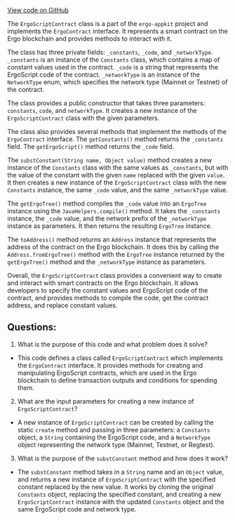 [View code on GitHub](https://github.com/ergoplatform/ergo-appkit/common/src/main/java/org/ergoplatform/appkit/impl/ErgoScriptContract.java)

The `ErgoScriptContract` class is a part of the `ergo-appkit` project and implements the `ErgoContract` interface. It represents a smart contract on the Ergo blockchain and provides methods to interact with it. 

The class has three private fields: `_constants`, `_code`, and `_networkType`. `_constants` is an instance of the `Constants` class, which contains a map of constant values used in the contract. `_code` is a string that represents the ErgoScript code of the contract. `_networkType` is an instance of the `NetworkType` enum, which specifies the network type (Mainnet or Testnet) of the contract.

The class provides a public constructor that takes three parameters: `constants`, `code`, and `networkType`. It creates a new instance of the `ErgoScriptContract` class with the given parameters.

The class also provides several methods that implement the methods of the `ErgoContract` interface. The `getConstants()` method returns the `_constants` field. The `getErgoScript()` method returns the `_code` field.

The `substConstant(String name, Object value)` method creates a new instance of the `Constants` class with the same values as `_constants`, but with the value of the constant with the given `name` replaced with the given `value`. It then creates a new instance of the `ErgoScriptContract` class with the new `Constants` instance, the same `_code` value, and the same `_networkType` value.

The `getErgoTree()` method compiles the `_code` value into an `ErgoTree` instance using the `JavaHelpers.compile()` method. It takes the `_constants` instance, the `_code` value, and the network prefix of the `_networkType` instance as parameters. It then returns the resulting `ErgoTree` instance.

The `toAddress()` method returns an `Address` instance that represents the address of the contract on the Ergo blockchain. It does this by calling the `Address.fromErgoTree()` method with the `ErgoTree` instance returned by the `getErgoTree()` method and the `_networkType` instance as parameters.

Overall, the `ErgoScriptContract` class provides a convenient way to create and interact with smart contracts on the Ergo blockchain. It allows developers to specify the constant values and ErgoScript code of the contract, and provides methods to compile the code, get the contract address, and replace constant values.
## Questions: 
 1. What is the purpose of this code and what problem does it solve?
- This code defines a class called `ErgoScriptContract` which implements the `ErgoContract` interface. It provides methods for creating and manipulating ErgoScript contracts, which are used in the Ergo blockchain to define transaction outputs and conditions for spending them.

2. What are the input parameters for creating a new instance of `ErgoScriptContract`?
- A new instance of `ErgoScriptContract` can be created by calling the static `create` method and passing in three parameters: a `Constants` object, a `String` containing the ErgoScript code, and a `NetworkType` object representing the network type (Mainnet, Testnet, or Regtest).

3. What is the purpose of the `substConstant` method and how does it work?
- The `substConstant` method takes in a `String` name and an `Object` value, and returns a new instance of `ErgoScriptContract` with the specified constant replaced by the new value. It works by cloning the original `Constants` object, replacing the specified constant, and creating a new `ErgoScriptContract` instance with the updated `Constants` object and the same ErgoScript code and network type.